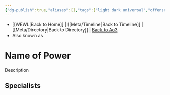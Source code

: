 ```yaml
---
{"dg-publish":true,"aliases":[],"tags":["light dark universal","offense defense utility","control sense alter","forcepower"],"permalink":"/force-abilities-force-phenomena/force-empathy/","dgPassFrontmatter":true}
---
```


- [[WEWL\|Back to Home]] | [[Meta/Timeline\|Back to Timeline]] | [[Meta/Directory\|Back to Directory]] | [Back to Ao3](https://archiveofourown.org/works/19334440/chapters/45992584)
- Also known as 

# Name of Power
Description

**Specialists**
- 